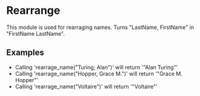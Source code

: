 Rearrange
=========

This module is used for rearraging names.
Turns "LastName, FirstName" in "FirstName LastName".

## Examples

 * Calling 'rearrage_name("Turing, Alan")' will return '"Alan Turing"'
 * Calling 'rearrage_name("Hopper, Grace M.")' will return '"Grace M. Hopper"'
 * Calling 'rearrage_name("Voltaire")' will return '"Voltaire"'
